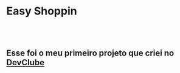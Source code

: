 <h1> Easy Shoppin</h1>
<br>
<br>
<h2> Esse foi o meu primeiro projeto que criei no <a href= "https://rodolfomori.com.br/devclub">DevClube</a></h2>
